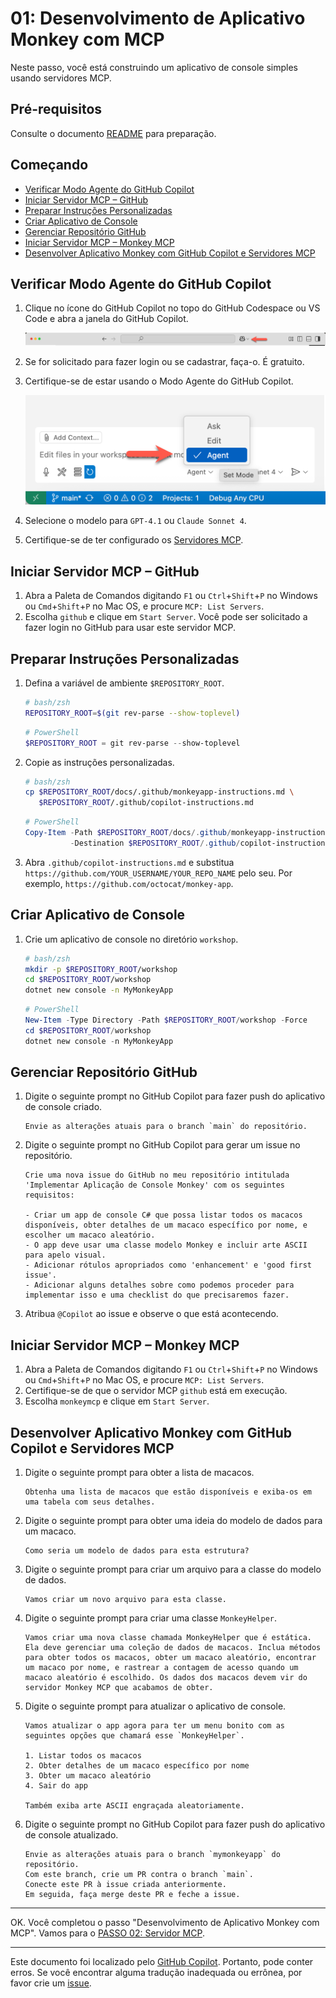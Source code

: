 # 01: Desenvolvimento de Aplicativo Monkey com MCP

Neste passo, você está construindo um aplicativo de console simples usando servidores MCP.

## Pré-requisitos

Consulte o documento [README](../README.md#pré-requisitos) para preparação.

## Começando

- [Verificar Modo Agente do GitHub Copilot](#verificar-modo-agente-do-github-copilot)
- [Iniciar Servidor MCP – GitHub](#iniciar-servidor-mcp--github)
- [Preparar Instruções Personalizadas](#preparar-instruções-personalizadas)
- [Criar Aplicativo de Console](#criar-aplicativo-de-console)
- [Gerenciar Repositório GitHub](#gerenciar-repositório-github)
- [Iniciar Servidor MCP – Monkey MCP](#iniciar-servidor-mcp--monkey-mcp)
- [Desenvolver Aplicativo Monkey com GitHub Copilot e Servidores MCP](#desenvolver-aplicativo-monkey-com-github-copilot-e-servidores-mcp)

## Verificar Modo Agente do GitHub Copilot

1. Clique no ícone do GitHub Copilot no topo do GitHub Codespace ou VS Code e abra a janela do GitHub Copilot.

   ![Abrir GitHub Copilot Chat](../../../docs/images/setup-01.png)

1. Se for solicitado para fazer login ou se cadastrar, faça-o. É gratuito.
1. Certifique-se de estar usando o Modo Agente do GitHub Copilot.

   ![Modo Agente do GitHub Copilot](../../../docs/images/setup-02.png)

1. Selecione o modelo para `GPT-4.1` ou `Claude Sonnet 4`.
1. Certifique-se de ter configurado os [Servidores MCP](./00-setup.md#configurar-servidores-mcp).

## Iniciar Servidor MCP &ndash; GitHub

1. Abra a Paleta de Comandos digitando `F1` ou `Ctrl`+`Shift`+`P` no Windows ou `Cmd`+`Shift`+`P` no Mac OS, e procure `MCP: List Servers`.
1. Escolha `github` e clique em `Start Server`. Você pode ser solicitado a fazer login no GitHub para usar este servidor MCP.

## Preparar Instruções Personalizadas

1. Defina a variável de ambiente `$REPOSITORY_ROOT`.

   ```bash
   # bash/zsh
   REPOSITORY_ROOT=$(git rev-parse --show-toplevel)
   ```

   ```powershell
   # PowerShell
   $REPOSITORY_ROOT = git rev-parse --show-toplevel
   ```

1. Copie as instruções personalizadas.

    ```bash
    # bash/zsh
    cp $REPOSITORY_ROOT/docs/.github/monkeyapp-instructions.md \
       $REPOSITORY_ROOT/.github/copilot-instructions.md
    ```

    ```powershell
    # PowerShell
    Copy-Item -Path $REPOSITORY_ROOT/docs/.github/monkeyapp-instructions.md `
              -Destination $REPOSITORY_ROOT/.github/copilot-instructions.md -Force
    ```

1. Abra `.github/copilot-instructions.md` e substitua `https://github.com/YOUR_USERNAME/YOUR_REPO_NAME` pelo seu. Por exemplo, `https://github.com/octocat/monkey-app`.

## Criar Aplicativo de Console

1. Crie um aplicativo de console no diretório `workshop`.

    ```bash
    # bash/zsh
    mkdir -p $REPOSITORY_ROOT/workshop
    cd $REPOSITORY_ROOT/workshop
    dotnet new console -n MyMonkeyApp
    ```

    ```powershell
    # PowerShell
    New-Item -Type Directory -Path $REPOSITORY_ROOT/workshop -Force
    cd $REPOSITORY_ROOT/workshop
    dotnet new console -n MyMonkeyApp
    ```

## Gerenciar Repositório GitHub

1. Digite o seguinte prompt no GitHub Copilot para fazer push do aplicativo de console criado.

    ```text
    Envie as alterações atuais para o branch `main` do repositório.
    ```

1. Digite o seguinte prompt no GitHub Copilot para gerar um issue no repositório.

    ```text
    Crie uma nova issue do GitHub no meu repositório intitulada 'Implementar Aplicação de Console Monkey' com os seguintes requisitos:
    
    - Criar um app de console C# que possa listar todos os macacos disponíveis, obter detalhes de um macaco específico por nome, e escolher um macaco aleatório.
    - O app deve usar uma classe modelo Monkey e incluir arte ASCII para apelo visual.
    - Adicionar rótulos apropriados como 'enhancement' e 'good first issue'.
    - Adicionar alguns detalhes sobre como podemos proceder para implementar isso e uma checklist do que precisaremos fazer.
    ```

1. Atribua `@Copilot` ao issue e observe o que está acontecendo.

## Iniciar Servidor MCP &ndash; Monkey MCP

1. Abra a Paleta de Comandos digitando `F1` ou `Ctrl`+`Shift`+`P` no Windows ou `Cmd`+`Shift`+`P` no Mac OS, e procure `MCP: List Servers`.
1. Certifique-se de que o servidor MCP `github` está em execução.
1. Escolha `monkeymcp` e clique em `Start Server`.

## Desenvolver Aplicativo Monkey com GitHub Copilot e Servidores MCP

1. Digite o seguinte prompt para obter a lista de macacos.

    ```text
    Obtenha uma lista de macacos que estão disponíveis e exiba-os em uma tabela com seus detalhes.
    ```

1. Digite o seguinte prompt para obter uma ideia do modelo de dados para um macaco.

    ```text
    Como seria um modelo de dados para esta estrutura?
    ```

1. Digite o seguinte prompt para criar um arquivo para a classe do modelo de dados.

    ```text
    Vamos criar um novo arquivo para esta classe.
    ```

1. Digite o seguinte prompt para criar uma classe `MonkeyHelper`.

    ```text
    Vamos criar uma nova classe chamada MonkeyHelper que é estática. Ela deve gerenciar uma coleção de dados de macacos. Inclua métodos para obter todos os macacos, obter um macaco aleatório, encontrar um macaco por nome, e rastrear a contagem de acesso quando um macaco aleatório é escolhido. Os dados dos macacos devem vir do servidor Monkey MCP que acabamos de obter.
    ```

1. Digite o seguinte prompt para atualizar o aplicativo de console.

    ```text
    Vamos atualizar o app agora para ter um menu bonito com as seguintes opções que chamará esse `MonkeyHelper`.
    
    1. Listar todos os macacos
    2. Obter detalhes de um macaco específico por nome
    3. Obter um macaco aleatório
    4. Sair do app

    Também exiba arte ASCII engraçada aleatoriamente.
    ```

1. Digite o seguinte prompt no GitHub Copilot para fazer push do aplicativo de console atualizado.

    ```text
    Envie as alterações atuais para o branch `mymonkeyapp` do repositório.
    Com este branch, crie um PR contra o branch `main`.
    Conecte este PR à issue criada anteriormente.
    Em seguida, faça merge deste PR e feche a issue.
    ```

---

OK. Você completou o passo "Desenvolvimento de Aplicativo Monkey com MCP". Vamos para o [PASSO 02: Servidor MCP](./02-mcp-server.md).

---

Este documento foi localizado pelo [GitHub Copilot](https://docs.github.com/copilot/about-github-copilot/what-is-github-copilot). Portanto, pode conter erros. Se você encontrar alguma tradução inadequada ou errônea, por favor crie um [issue](../../../../../issues).